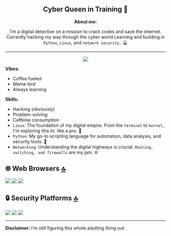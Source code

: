 <div align="center">
 
## Cyber Queen in Training 👑


**About me:**

I'm a digital detective on a mission to crack codes and save the internet. Currently hacking my way through the cyber world Learning and building in `Python`, `Linux`, and `network security`.. 💻

----
<img src="https://img.shields.io/badge/Linux-FCC624?style=for-the-badge&logo=linux&logoColor=black">
</div>

**Vibes:**
* Coffee fueled
* Meme lord
* Always learning

**Skills:**
* Hacking (obviously)
* Problem-solving
* Caffeine consumption
* `Linux`: The foundation of my digital empire. From the `terminal` to `kernel`, I'm exploring this `OS `like a pro. 🐧
* `Python`: My go-to scripting language for automation, data analysis, and security tools. 🐍
* `Networking`: Understanding the digital highways is crucial. `Routing, switching, and firewalls` are my jam. 🌐

<div>
 
## 🌐 Web Browsers [🔝](#menu)
<img src="https://img.shields.io/badge/Wireshark-1679A7?style=for-the-badge&logo=Wireshark&logoColor=white"/> <img src="https://img.shields.io/badge/Brave-FB542B?style=for-the-badge&logo=Brave&logoColor=white" />   <img src="https://img.shields.io/badge/Google_chrome-4285F4?style=for-the-badge&logo=Google-chrome&logoColor=white" />

</div>

<div>

 ## 🔒 Security Platforms [🔝](#menu)
 <img src="https://img.shields.io/badge/Bugcrowd-F26822?style=for-the-badge&logo=bugcrowd&logoColor=white"/> <img src="https://img.shields.io/badge/CISCO-1BA0D7?style=for-the-badge&logo=cisco&logoColor=white"/> <img src="https://img.shields.io/badge/TryHackMe-212C42?style=for-the-badge&logo=TryHackMe&logoColor=white"/>
 </div>
 


----
**Disclaimer:** I'm still figuring this whole adulting thing out. 



